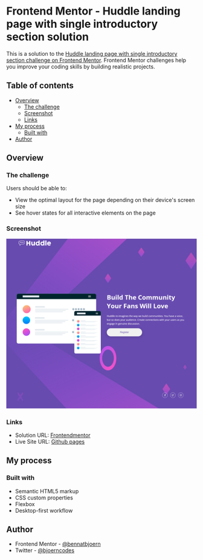 # Frontend Mentor - Huddle landing page with single introductory section solution

This is a solution to the [Huddle landing page with single introductory section challenge on Frontend Mentor](https://www.frontendmentor.io/challenges/huddle-landing-page-with-a-single-introductory-section-B_2Wvxgi0). Frontend Mentor challenges help you improve your coding skills by building realistic projects.

## Table of contents

- [Overview](#overview)
  - [The challenge](#the-challenge)
  - [Screenshot](#screenshot)
  - [Links](#links)
- [My process](#my-process)
  - [Built with](#built-with)
- [Author](#author)

## Overview

### The challenge

Users should be able to:

- View the optimal layout for the page depending on their device's screen size
- See hover states for all interactive elements on the page

### Screenshot

![Desktop](./design/desktop-screenshot.png)

### Links

- Solution URL: [Frontendmentor]()
- Live Site URL: [Github pages]()

## My process

### Built with

- Semantic HTML5 markup
- CSS custom properties
- Flexbox
- Desktop-first workflow

## Author

- Frontend Mentor - [@bennatbjoern](https://www.frontendmentor.io/profile/bennatbjoern)
- Twitter - [@bjoerncodes](https://www.twitter.com/bjoerncodes)
